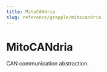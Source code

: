```yaml
---
title: MitoCANdria
slug: reference/grapple/mitocandria
---
```


# MitoCANdria

CAN communication abstraction.

